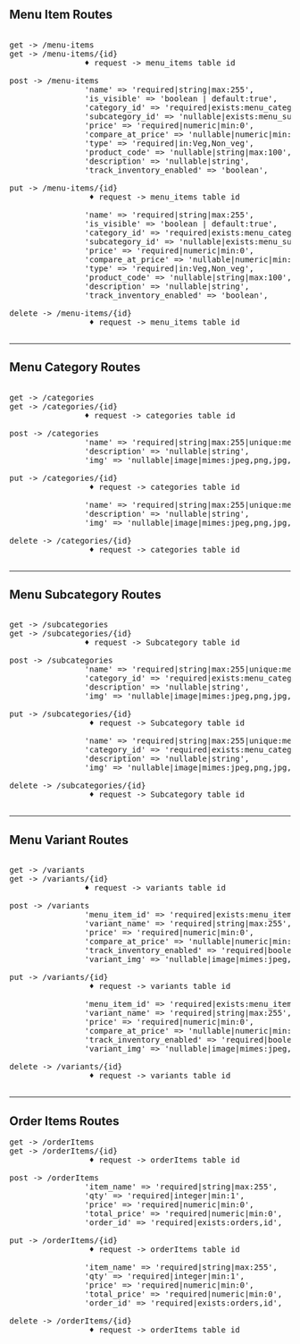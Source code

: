 ## Menu Item Routes
<pre>    
get -> /menu-items
get -> /menu-items/{id}
                ♦ request -> menu_items table id
                
post -> /menu-items
                'name' => 'required|string|max:255',
                'is_visible' => 'boolean | default:true',
                'category_id' => 'required|exists:menu_categories,id',
                'subcategory_id' => 'nullable|exists:menu_subcategories,id',
                'price' => 'required|numeric|min:0',
                'compare_at_price' => 'nullable|numeric|min:0',
                'type' => 'required|in:Veg,Non_veg',
                'product_code' => 'nullable|string|max:100',
                'description' => 'nullable|string',
                'track_inventory_enabled' => 'boolean',

put -> /menu-items/{id}
                 ♦ request -> menu_items table id

                'name' => 'required|string|max:255',
                'is_visible' => 'boolean | default:true',
                'category_id' => 'required|exists:menu_categories,id',
                'subcategory_id' => 'nullable|exists:menu_subcategories,id',
                'price' => 'required|numeric|min:0',
                'compare_at_price' => 'nullable|numeric|min:0',
                'type' => 'required|in:Veg,Non_veg',
                'product_code' => 'nullable|string|max:100',
                'description' => 'nullable|string',
                'track_inventory_enabled' => 'boolean',
                 
delete -> /menu-items/{id}
                 ♦ request -> menu_items table id
    
</pre>
-----------------------------------------------------------------------------------------------------------

## Menu Category Routes
<pre>    
get -> /categories
get -> /categories/{id}
                ♦ request -> categories table id
                
post -> /categories
                'name' => 'required|string|max:255|unique:menu_categories,name',
                'description' => 'nullable|string',
                'img' => 'nullable|image|mimes:jpeg,png,jpg,gif|max:2048', 

put -> /categories/{id}
                 ♦ request -> categories table id

                'name' => 'required|string|max:255|unique:menu_categories,name',
                'description' => 'nullable|string',
                'img' => 'nullable|image|mimes:jpeg,png,jpg,gif|max:2048', 
                 
delete -> /categories/{id}
                 ♦ request -> categories table id
    
</pre>
-----------------------------------------------------------------------------------------------------------

## Menu Subcategory Routes
<pre>    
get -> /subcategories
get -> /subcategories/{id}
                ♦ request -> Subcategory table id
                
post -> /subcategories
                'name' => 'required|string|max:255|unique:menu_subcategories,name',
                'category_id' => 'required|exists:menu_categories,id',
                'description' => 'nullable|string',
                'img' => 'nullable|image|mimes:jpeg,png,jpg,gif|max:2048',

put -> /subcategories/{id}
                 ♦ request -> Subcategory table id

                'name' => 'required|string|max:255|unique:menu_subcategories,name',
                'category_id' => 'required|exists:menu_categories,id',
                'description' => 'nullable|string',
                'img' => 'nullable|image|mimes:jpeg,png,jpg,gif|max:2048',
                 
delete -> /subcategories/{id}
                 ♦ request -> Subcategory table id
    
</pre>
-----------------------------------------------------------------------------------------------------------

## Menu Variant Routes
<pre>    
get -> /variants
get -> /variants/{id}
                ♦ request -> variants table id
                
post -> /variants
                'menu_item_id' => 'required|exists:menu_items,id',
                'variant_name' => 'required|string|max:255',
                'price' => 'required|numeric|min:0',
                'compare_at_price' => 'nullable|numeric|min:0',
                'track_inventory_enabled' => 'required|boolean',
                'variant_img' => 'nullable|image|mimes:jpeg,png,jpg,gif|max:2048',

put -> /variants/{id}
                 ♦ request -> variants table id

                'menu_item_id' => 'required|exists:menu_items,id',
                'variant_name' => 'required|string|max:255',
                'price' => 'required|numeric|min:0',
                'compare_at_price' => 'nullable|numeric|min:0',
                'track_inventory_enabled' => 'required|boolean',
                'variant_img' => 'nullable|image|mimes:jpeg,png,jpg,gif|max:2048',
                 
delete -> /variants/{id}
                 ♦ request -> variants table id
    
</pre>
-----------------------------------------------------------------------------------------------------------

## Order Items Routes
<pre>
get -> /orderItems
get -> /orderItems/{id}
                 ♦ request -> orderItems table id
    
post -> /orderItems
                'item_name' => 'required|string|max:255',
                'qty' => 'required|integer|min:1',
                'price' => 'required|numeric|min:0',
                'total_price' => 'required|numeric|min:0',
                'order_id' => 'required|exists:orders,id',
    
put -> /orderItems/{id}
                 ♦ request -> orderItems table id
    
                'item_name' => 'required|string|max:255',
                'qty' => 'required|integer|min:1',
                'price' => 'required|numeric|min:0',
                'total_price' => 'required|numeric|min:0',
                'order_id' => 'required|exists:orders,id',
    
delete -> /orderItems/{id}
                 ♦ request -> orderItems table id
    
</pre>
